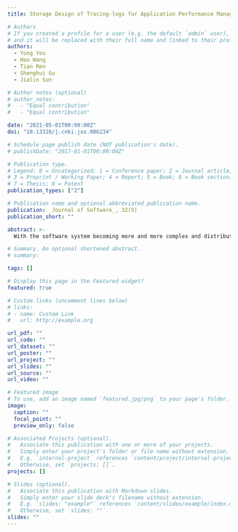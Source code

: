 ```yaml
---
title: Storage Design of Tracing-logs for Application Performance Management System

# Authors
# If you created a profile for a user (e.g. the default `admin` user), write the username (folder name) here
# and it will be replaced with their full name and linked to their profile.
authors:
  - Yong You
  - Hao Wang
  - Tian Ren
  - Shenghui Gu
  - Jialin Sun

# Author notes (optional)
# author_notes:
#   - "Equal contribution"
#   - "Equal contribution"

date: "2021-05-01T00:00:00Z"
doi: "10.13328/j.cnki.jos.006234"

# Schedule page publish date (NOT publication's date).
# publishDate: "2017-01-01T00:00:00Z"

# Publication type.
# Legend: 0 = Uncategorized; 1 = Conference paper; 2 = Journal article;
# 3 = Preprint / Working Paper; 4 = Report; 5 = Book; 6 = Book section;
# 7 = Thesis; 8 = Patent
publication_types: ["2"]

# Publication name and optional abbreviated publication name.
publication: _Journal of Software_, 32(5)
publication_short: ""

abstract: >-
  With the software system becoming more and more complex and distributed, it is more and more important to provide monitoring services with complete functions for the system. APM (application performance management) system analyzes the running state of software by collecting various indicator data of software system, such as CPU, memory utilization, the consuming time of garbage collection, QPS. In addition, the APM system can also generate various types of logs during the operation of the software. Generally speaking, it can provide three types of monitoring data: statistic metrics, tracing data, and discrete event records. The data can help the maintenance personnel of the system or service understand the running state, so as to ensure the stable operation of the system or service. Based on the open-source APM monitoring system (i.e., CAT system), this study proposes a storage design scheme for tracing data. It improves the storage efficiency by memory block which is designed for batch writing logs, and query efficiency by the structure of the two-level index. Through analyzing the real on-line running data, the proposed scheme has sound performance in both write performance and query performance.

# Summary. An optional shortened abstract.
# summary:

tags: []

# Display this page in the Featured widget?
featured: true

# Custom links (uncomment lines below)
# links:
# - name: Custom Link
#   url: http://example.org

url_pdf: ""
url_code: ""
url_dataset: ""
url_poster: ""
url_project: ""
url_slides: ""
url_source: ""
url_video: ""

# Featured image
# To use, add an image named `featured.jpg/png` to your page's folder.
image:
  caption: ""
  focal_point: ""
  preview_only: false

# Associated Projects (optional).
#   Associate this publication with one or more of your projects.
#   Simply enter your project's folder or file name without extension.
#   E.g. `internal-project` references `content/project/internal-project/index.md`.
#   Otherwise, set `projects: []`.
projects: []

# Slides (optional).
#   Associate this publication with Markdown slides.
#   Simply enter your slide deck's filename without extension.
#   E.g. `slides: "example"` references `content/slides/example/index.md`.
#   Otherwise, set `slides: ""`.
slides: ""
---
```

